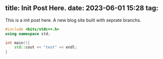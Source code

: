 title: Init Post Here.
date: 2023-06-01 15:28
tag:
---


This is a init post here. A new blog site built with seprate branchs.

```c++
#include <bits/stdc++.h>
using namespace std;

int main(){
    std::cout << "test" << endl;
}
```
